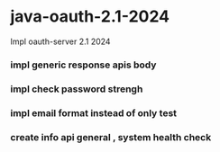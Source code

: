 # java-oauth-2.1-2024
Impl oauth-server 2.1 2024

### impl generic response apis body
### impl check password strengh
### impl email format instead of only test
### create info api general , system health check